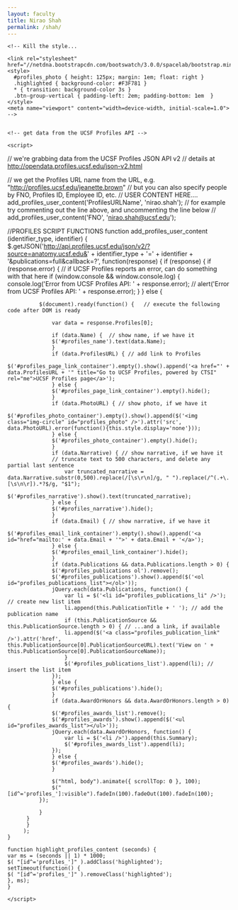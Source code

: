 ```yaml
---
layout: faculty
title: Nirao Shah
permalink: /shah/
---
```

<head>
    <!-- load a recent version of jQuery -->
 	<script type="text/javascript" src="//ajax.googleapis.com/ajax/libs/jquery/1.10.2/jquery.min.js"></script>



    <!-- Kill the style... 

    <link rel="stylesheet" href="//netdna.bootstrapcdn.com/bootswatch/3.0.0/spacelab/bootstrap.min.css">
    <style>
      #profiles_photo { height: 125px; margin: 1em; float: right }
      .highlighted { background-color: #F3F781 }
      * { transition: background-color 3s }
      .btn-group-vertical { padding-left: 2em; padding-bottom: 1em  }
    </style>
    <meta name="viewport" content="width=device-width, initial-scale=1.0">  -->


    <!-- get data from the UCSF Profiles API -->

	<script>

// we're grabbing data from the UCSF Profiles JSON API v2
// details at http://opendata.profiles.ucsf.edu/json-v2.html

// we get the Profiles URL name from the URL, e.g. "http://profiles.ucsf.edu/jeanette.brown"
// but you can also specify people by FNO, Profiles ID, Employee ID, etc.
// USER CONTENT HERE....
	add_profiles_user_content('ProfilesURLName', 'nirao.shah');
// for example try commenting out the line above, and uncommenting the line below
// add_profiles_user_content('FNO', 'nirao.shah@ucsf.edu');


//PROFILES SCRIPT FUNCTIONS
	function add_profiles_user_content (identifier_type, identifier) {
	$.getJSON('http://api.profiles.ucsf.edu/json/v2/?source=anatomy.ucsf.edu&' + identifier_type + '=' + identifier + '&publications=full&callback=?',
	      function(response) {
		  if (response) {
		      if (response.error) { // if UCSF Profiles reports an error, can do something with that here
			  if (window.console && window.console.log) {
			      console.log('Error from UCSF Profiles API: ' + response.error);
			      // alert('Error from UCSF Profiles API: ' + response.error);
			  }
		      } else {

			  $(document).ready(function() {   // execute the following code after DOM is ready

			      var data = response.Profiles[0];

			      if (data.Name) {  // show name, if we have it
				  $('#profiles_name').text(data.Name);
			      }
			      if (data.ProfilesURL) { // add link to Profiles
				  $('#profiles_page_link_container').empty().show().append('<a href="' + data.ProfilesURL + '" title="Go to UCSF Profiles, powered by CTSI" rel="me">UCSF Profiles page</a>');
			      } else {
				  $('#profiles_page_link_container').empty().hide();
			      }
			      if (data.PhotoURL) { // show photo, if we have it
				  $('#profiles_photo_container').empty().show().append($('<img class="img-circle" id="profiles_photo" />').attr('src', data.PhotoURL).error(function(){this.style.display='none'}));
			      } else {
				  $('#profiles_photo_container').empty().hide();
			      }
			      if (data.Narrative) { // show narrative, if we have it
				  // truncate text to 500 characters, and delete any partial last sentence
			          var truncated_narrative = data.Narrative.substr(0,500).replace(/[\s\r\n]/g, " ").replace(/^(.+\.[\s\n\r]).*?$/g, "$1");
				  $('#profiles_narrative').show().text(truncated_narrative);
			      } else {
				  $('#profiles_narrative').hide();
			      }
			      if (data.Email) { // show narrative, if we have it
				  $('#profiles_email_link_container').empty().show().append('<a id="href="mailto:' + data.Email + '">' + data.Email + '</a>');
			      } else {
				  $('#profiles_email_link_container').hide();
			      }
			      if (data.Publications && data.Publications.length > 0) {
				  $('#profiles_publications ol').remove();
				  $('#profiles_publications').show().append($('<ol id="profiles_publications_list"></ol>'));
				  jQuery.each(data.Publications, function() {
				      var li = $('<li id="profiles_publications_li" />'); // create new list item
				      li.append(this.PublicationTitle + ' '); // add the publication name
				      if (this.PublicationSource && this.PublicationSource.length > 0) { // ...and a link, if available
					  li.append($('<a class="profiles_publication_link" />').attr('href', this.PublicationSource[0].PublicationSourceURL).text('View on ' + this.PublicationSource[0].PublicationSourceName));
				      }
				      $('#profiles_publications_list').append(li); // insert the list item
				  });
			      } else {
				  $('#profiles_publications').hide();
			      }
			      if (data.AwardOrHonors && data.AwardOrHonors.length > 0) {
				  $('#profiles_awards_list').remove();
				  $('#profiles_awards').show().append($('<ul id="profiles_awards_list"></ul>'));
				  jQuery.each(data.AwardOrHonors, function() {
				      var li = $('<li />').append(this.Summary);
				      $('#profiles_awards_list').append(li);
				  });
			      } else {
				  $('#profiles_awards').hide();
			      }

			      $("html, body").animate({ scrollTop: 0 }, 100);
			      $("[id^='profiles_']:visible").fadeIn(100).fadeOut(100).fadeIn(100);
			  });

		      }
		  }
	      }
	     );
	}

	function highlight_profiles_content (seconds) {
	var ms = (seconds || 1) * 1000;
	$( "[id^='profiles_']" ).addClass('highlighted');
	setTimeout(function() {
	$( "[id^='profiles_']" ).removeClass('highlighted');
	}, ms);
	}

	</script>

</head>




